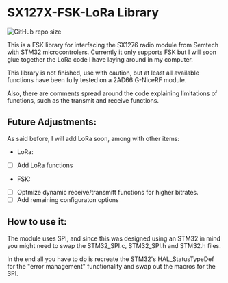 # SX127X-FSK-LoRa Library

<!---Esses são exemplos. Veja https://shields.io para outras pessoas ou para personalizar este conjunto de escudos. Você pode querer incluir dependências, status do projeto e informações de licença aqui--->

![GitHub repo size](https://img.shields.io/github/repo-size/JulioCalandrin/SX127X-FSK-LoRa)

This is a FSK library for interfacing the SX1276 radio module from Semtech with STM32 microcontrolers. Currently it only supports FSK but I will soon glue together the LoRa code I have laying around in my computer.

This library is not finished, use with caution, but at least all available functions have been fully tested on a 2AD66 G-NiceRF module.

Also, there are comments spread around the code explaining limitations of functions, such as the transmit and receive functions.

## Future Adjustments:

As said before, I will add LoRa soon, among with other items:

* LoRa:
- [ ] Add LoRa functions

* FSK:
- [ ] Optmize dynamic receive/transmitt functions for higher bitrates.
- [ ] Add remaining configuraton options

## How to use it:

The module uses SPI, and since this was designed using an STM32 in mind you might need to swap the STM32_SPI.c, STM32_SPI.h and STM32.h files.

In the end all you have to do is recreate the STM32's HAL_StatusTypeDef for the "error management" functionality and swap out the macros for the SPI.